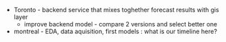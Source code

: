 - Toronto - backend service that mixes toghether forecast results with gis layer
	- improve backend model - compare 2 versions and select better one
- montreal - EDA, data aquisition, first models :  what is our timeline here?
